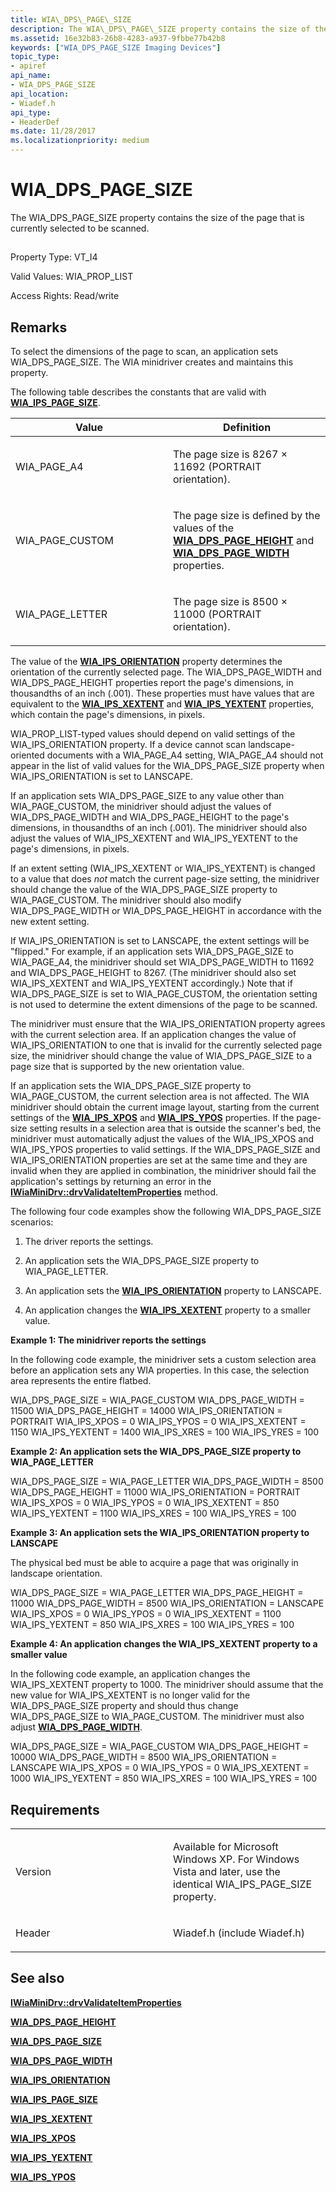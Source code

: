 ```yaml
---
title: WIA\_DPS\_PAGE\_SIZE
description: The WIA\_DPS\_PAGE\_SIZE property contains the size of the page that is currently selected to be scanned.
ms.assetid: 16e32b83-26b8-4283-a937-9fbbe77b42b8
keywords: ["WIA_DPS_PAGE_SIZE Imaging Devices"]
topic_type:
- apiref
api_name:
- WIA_DPS_PAGE_SIZE
api_location:
- Wiadef.h
api_type:
- HeaderDef
ms.date: 11/28/2017
ms.localizationpriority: medium
---
```


# WIA\_DPS\_PAGE\_SIZE


The WIA\_DPS\_PAGE\_SIZE property contains the size of the page that is currently selected to be scanned.

## <span id="ddk_wia_dps_page_size_si"></span><span id="DDK_WIA_DPS_PAGE_SIZE_SI"></span>


Property Type: VT\_I4

Valid Values: WIA\_PROP\_LIST

Access Rights: Read/write

Remarks
-------

To select the dimensions of the page to scan, an application sets WIA\_DPS\_PAGE\_SIZE. The WIA minidriver creates and maintains this property.

The following table describes the constants that are valid with [**WIA\_IPS\_PAGE\_SIZE**](wia-ips-page-size.md).

<table>
<colgroup>
<col width="50%" />
<col width="50%" />
</colgroup>
<thead>
<tr class="header">
<th>Value</th>
<th>Definition</th>
</tr>
</thead>
<tbody>
<tr class="odd">
<td><p>WIA_PAGE_A4</p></td>
<td><p>The page size is 8267 × 11692 (PORTRAIT orientation).</p></td>
</tr>
<tr class="even">
<td><p>WIA_PAGE_CUSTOM</p></td>
<td><p>The page size is defined by the values of the <a href="wia-dps-page-height.md" data-raw-source="[&lt;strong&gt;WIA_DPS_PAGE_HEIGHT&lt;/strong&gt;](wia-dps-page-height.md)"><strong>WIA_DPS_PAGE_HEIGHT</strong></a> and <a href="wia-dps-page-width.md" data-raw-source="[&lt;strong&gt;WIA_DPS_PAGE_WIDTH&lt;/strong&gt;](wia-dps-page-width.md)"><strong>WIA_DPS_PAGE_WIDTH</strong></a> properties.</p></td>
</tr>
<tr class="odd">
<td><p>WIA_PAGE_LETTER</p></td>
<td><p>The page size is 8500 × 11000 (PORTRAIT orientation).</p></td>
</tr>
</tbody>
</table>

 

The value of the [**WIA\_IPS\_ORIENTATION**](wia-ips-orientation.md) property determines the orientation of the currently selected page. The WIA\_DPS\_PAGE\_WIDTH and WIA\_DPS\_PAGE\_HEIGHT properties report the page's dimensions, in thousandths of an inch (.001). These properties must have values that are equivalent to the [**WIA\_IPS\_XEXTENT**](wia-ips-xextent.md) and [**WIA\_IPS\_YEXTENT**](wia-ips-yextent.md) properties, which contain the page's dimensions, in pixels.

WIA\_PROP\_LIST-typed values should depend on valid settings of the WIA\_IPS\_ORIENTATION property. If a device cannot scan landscape-oriented documents with a WIA\_PAGE\_A4 setting, WIA\_PAGE\_A4 should not appear in the list of valid values for the WIA\_DPS\_PAGE\_SIZE property when WIA\_IPS\_ORIENTATION is set to LANSCAPE.

If an application sets WIA\_DPS\_PAGE\_SIZE to any value other than WIA\_PAGE\_CUSTOM, the minidriver should adjust the values of WIA\_DPS\_PAGE\_WIDTH and WIA\_DPS\_PAGE\_HEIGHT to the page's dimensions, in thousandths of an inch (.001). The minidriver should also adjust the values of WIA\_IPS\_XEXTENT and WIA\_IPS\_YEXTENT to the page's dimensions, in pixels.

If an extent setting (WIA\_IPS\_XEXTENT or WIA\_IPS\_YEXTENT) is changed to a value that does *not* match the current page-size setting, the minidriver should change the value of the WIA\_DPS\_PAGE\_SIZE property to WIA\_PAGE\_CUSTOM. The minidriver should also modify WIA\_DPS\_PAGE\_WIDTH or WIA\_DPS\_PAGE\_HEIGHT in accordance with the new extent setting.

If WIA\_IPS\_ORIENTATION is set to LANSCAPE, the extent settings will be "flipped." For example, if an application sets WIA\_DPS\_PAGE\_SIZE to WIA\_PAGE\_A4, the minidriver should set WIA\_DPS\_PAGE\_WIDTH to 11692 and WIA\_DPS\_PAGE\_HEIGHT to 8267. (The minidriver should also set WIA\_IPS\_XEXTENT and WIA\_IPS\_YEXTENT accordingly.) Note that if WIA\_DPS\_PAGE\_SIZE is set to WIA\_PAGE\_CUSTOM, the orientation setting is not used to determine the extent dimensions of the page to be scanned.

The minidriver must ensure that the WIA\_IPS\_ORIENTATION property agrees with the current selection area. If an application changes the value of WIA\_IPS\_ORIENTATION to one that is invalid for the currently selected page size, the minidriver should change the value of WIA\_DPS\_PAGE\_SIZE to a page size that is supported by the new orientation value.

If an application sets the WIA\_DPS\_PAGE\_SIZE property to WIA\_PAGE\_CUSTOM, the current selection area is not affected. The WIA minidriver should obtain the current image layout, starting from the current settings of the [**WIA\_IPS\_XPOS**](wia-ips-xpos.md) and [**WIA\_IPS\_YPOS**](wia-ips-ypos.md) properties. If the page-size setting results in a selection area that is outside the scanner's bed, the minidriver must automatically adjust the values of the WIA\_IPS\_XPOS and WIA\_IPS\_YPOS properties to valid settings. If the WIA\_DPS\_PAGE\_SIZE and WIA\_IPS\_ORIENTATION properties are set at the same time and they are invalid when they are applied in combination, the minidriver should fail the application's settings by returning an error in the [**IWiaMiniDrv::drvValidateItemProperties**](https://docs.microsoft.com/windows-hardware/drivers/ddi/content/wiamindr_lh/nf-wiamindr_lh-iwiaminidrv-drvvalidateitemproperties) method.

The following four code examples show the following WIA\_DPS\_PAGE\_SIZE scenarios:

1.  The driver reports the settings.

2.  An application sets the WIA\_DPS\_PAGE\_SIZE property to WIA\_PAGE\_LETTER.

3.  An application sets the [**WIA\_IPS\_ORIENTATION**](wia-ips-orientation.md) property to LANSCAPE.

4.  An application changes the [**WIA\_IPS\_XEXTENT**](wia-ips-xextent.md) property to a smaller value.

**Example 1: The minidriver reports the settings**

In the following code example, the minidriver sets a custom selection area before an application sets any WIA properties. In this case, the selection area represents the entire flatbed.

WIA_DPS_PAGE_SIZE = WIA_PAGE_CUSTOM
WIA_DPS_PAGE_WIDTH = 11500
WIA_DPS_PAGE_HEIGHT = 14000
WIA_IPS_ORIENTATION  = PORTRAIT
WIA_IPS_XPOS = 0
WIA_IPS_YPOS = 0
WIA_IPS_XEXTENT = 1150
WIA_IPS_YEXTENT = 1400
WIA_IPS_XRES = 100
WIA_IPS_YRES = 100

**Example 2: An application sets the WIA\_DPS\_PAGE\_SIZE property to WIA\_PAGE\_LETTER**

WIA_DPS_PAGE_SIZE = WIA_PAGE_LETTER
WIA_DPS_PAGE_WIDTH = 8500
WIA_DPS_PAGE_HEIGHT = 11000
WIA_IPS_ORIENTATION  = PORTRAIT
WIA_IPS_XPOS = 0
WIA_IPS_YPOS = 0
WIA_IPS_XEXTENT = 850
WIA_IPS_YEXTENT = 1100
WIA_IPS_XRES = 100
WIA_IPS_YRES = 100

**Example 3: An application sets the WIA\_IPS\_ORIENTATION property to LANSCAPE**

The physical bed must be able to acquire a page that was originally in landscape orientation.

WIA_DPS_PAGE_SIZE = WIA_PAGE_LETTER
WIA_DPS_PAGE_HEIGHT = 11000
WIA_DPS_PAGE_WIDTH = 8500
WIA_IPS_ORIENTATION  = LANSCAPE
WIA_IPS_XPOS = 0
WIA_IPS_YPOS = 0
WIA_IPS_XEXTENT = 1100
WIA_IPS_YEXTENT = 850
WIA_IPS_XRES = 100
WIA_IPS_YRES = 100

**Example 4: An application changes the WIA\_IPS\_XEXTENT property to a smaller value**

In the following code example, an application changes the WIA\_IPS\_XEXTENT property to 1000. The minidriver should assume that the new value for WIA\_IPS\_XEXTENT is no longer valid for the WIA\_DPS\_PAGE\_SIZE property and should thus change WIA\_DPS\_PAGE\_SIZE to WIA\_PAGE\_CUSTOM. The minidriver must also adjust [**WIA\_DPS\_PAGE\_WIDTH**](wia-dps-page-width.md).

WIA_DPS_PAGE_SIZE = WIA_PAGE_CUSTOM
WIA_DPS_PAGE_HEIGHT = 10000
WIA_DPS_PAGE_WIDTH = 8500
WIA_IPS_ORIENTATION  = LANSCAPE
WIA_IPS_XPOS = 0
WIA_IPS_YPOS = 0
WIA_IPS_XEXTENT = 1000
WIA_IPS_YEXTENT = 850
WIA_IPS_XRES = 100
WIA_IPS_YRES = 100

Requirements
------------

<table>
<colgroup>
<col width="50%" />
<col width="50%" />
</colgroup>
<tbody>
<tr class="odd">
<td><p>Version</p></td>
<td><p>Available for Microsoft Windows XP. For Windows Vista and later, use the identical WIA_IPS_PAGE_SIZE property.</p></td>
</tr>
<tr class="even">
<td><p>Header</p></td>
<td>Wiadef.h (include Wiadef.h)</td>
</tr>
</tbody>
</table>

## See also

[**IWiaMiniDrv::drvValidateItemProperties**](https://docs.microsoft.com/windows-hardware/drivers/ddi/content/wiamindr_lh/nf-wiamindr_lh-iwiaminidrv-drvvalidateitemproperties)

[**WIA\_DPS\_PAGE\_HEIGHT**](wia-dps-page-height.md)

[**WIA\_DPS\_PAGE\_SIZE**](wia-dps-page-size.md)

[**WIA\_DPS\_PAGE\_WIDTH**](wia-dps-page-width.md)

[**WIA\_IPS\_ORIENTATION**](wia-ips-orientation.md)

[**WIA\_IPS\_PAGE\_SIZE**](wia-ips-page-size.md)

[**WIA\_IPS\_XEXTENT**](wia-ips-xextent.md)

[**WIA\_IPS\_XPOS**](wia-ips-xpos.md)

[**WIA\_IPS\_YEXTENT**](wia-ips-yextent.md)

[**WIA\_IPS\_YPOS**](wia-ips-ypos.md)
